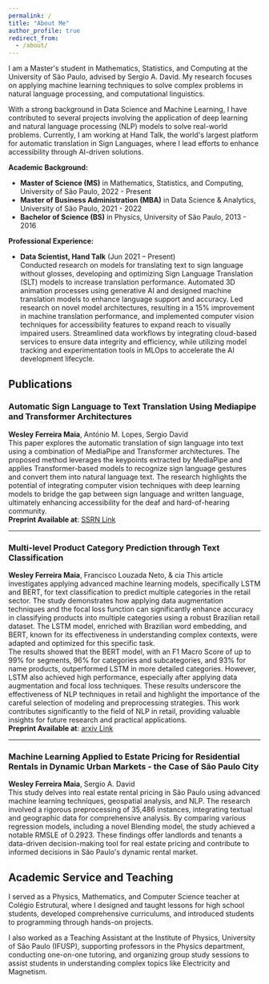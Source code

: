 ```yaml
---
permalink: /
title: "About Me"
author_profile: true
redirect_from: 
  - /about/
---
```

 
I am a Master's student in Mathematics, Statistics, and Computing at the University of São Paulo, advised by Sergio A. David. My research focuses on applying machine learning techniques to solve complex problems in natural language processing, and computational linguistics.

With a strong background in Data Science and Machine Learning, I have contributed to several projects involving the application of deep learning and natural language processing (NLP) models to solve real-world problems. Currently, I am working at Hand Talk, the world's largest platform for automatic translation in Sign Languages, where I lead efforts to enhance accessibility through AI-driven solutions.

**Academic Background:**
- **Master of Science (MS)** in Mathematics, Statistics, and Computing, University of São Paulo, 2022 - Present  
- **Master of Business Administration (MBA)** in Data Science & Analytics, University of São Paulo, 2021 - 2022  
- **Bachelor of Science (BS)** in Physics, University of São Paulo, 2013 - 2016  

**Professional Experience:**
- **Data Scientist, Hand Talk** (Jun 2021 – Present)  
  Conducted research on models for translating text to sign language without glosses, developing and optimizing Sign Language Translation (SLT) models to increase translation performance. Automated 3D animation processes using generative AI and designed machine translation models to enhance language support and accuracy. Led research on novel model architectures, resulting in a 15% improvement in machine translation performance, and implemented computer vision techniques for accessibility features to expand reach to visually impaired users. Streamlined data workflows by integrating cloud-based services to ensure data integrity and efficiency, while utilizing model tracking and experimentation tools in MLOps to accelerate the AI development lifecycle.

## Publications

### Automatic Sign Language to Text Translation Using Mediapipe and Transformer Architectures  
**Wesley Ferreira Maia**, António M. Lopes, Sergio David  
This paper explores the automatic translation of sign language into text using a combination of MediaPipe and Transformer architectures. The proposed method leverages the keypoints extracted by MediaPipe and applies Transformer-based models to recognize sign language gestures and convert them into natural language text. The research highlights the potential of integrating computer vision techniques with deep learning models to bridge the gap between sign language and written language, ultimately enhancing accessibility for the deaf and hard-of-hearing community.  
**Preprint Available at**: [SSRN Link](https://ssrn.com/abstract=4793825)

---

### Multi-level Product Category Prediction through Text Classification  
**Wesley Ferreira Maia**, Francisco Louzada Neto, & cia 
This article investigates applying advanced machine learning models, specifically LSTM and BERT, for text classification to predict multiple categories in the retail sector. The study demonstrates how applying data augmentation techniques and the focal loss function can significantly enhance accuracy in classifying products into multiple categories using a robust Brazilian retail dataset. The LSTM model, enriched with Brazilian word embedding, and BERT, known for its effectiveness in understanding complex contexts, were adapted and optimized for this specific task.  
The results showed that the BERT model, with an F1 Macro Score of up to 99% for segments, 96% for categories and subcategories, and 93% for name products, outperformed LSTM in more detailed categories. However, LSTM also achieved high performance, especially after applying data augmentation and focal loss techniques. These results underscore the effectiveness of NLP techniques in retail and highlight the importance of the careful selection of modeling and preprocessing strategies. This work contributes significantly to the field of NLP in retail, providing valuable insights for future research and practical applications.  
**Preprint Available at**: [arxiv Link](https://arxiv.org/abs/2403.01638)

---

### Machine Learning Applied to Estate Pricing for Residential Rentals in Dynamic Urban Markets - the Case of São Paulo City  
**Wesley Ferreira Maia**, Sergio A. David  
This study delves into real estate rental pricing in São Paulo using advanced machine learning techniques, geospatial analysis, and NLP. The research involved a rigorous preprocessing of 35,486 instances, integrating textual and geographic data for comprehensive analysis. By comparing various regression models, including a novel Blending model, the study achieved a notable RMSLE of 0.2923. These findings offer landlords and tenants a data-driven decision-making tool for real estate pricing and contribute to informed decisions in São Paulo's dynamic rental market.

## Academic Service and Teaching

I served as a Physics, Mathematics, and Computer Science teacher at Colégio Estrutural, where I designed and taught lessons for high school students, developed comprehensive curriculums, and introduced students to programming through hands-on projects.

I also worked as a Teaching Assistant at the Institute of Physics, University of São Paulo (IFUSP), supporting professors in the Physics department, conducting one-on-one tutoring, and organizing group study sessions to assist students in understanding complex topics like Electricity and Magnetism.